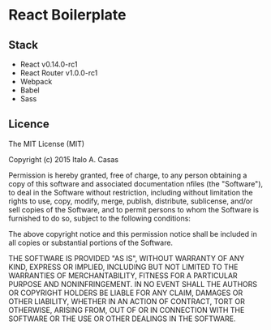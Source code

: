 # React Boilerplate

## Stack
- React  v0.14.0-rc1
- React Router  v1.0.0-rc1
- Webpack
- Babel
- Sass

## Licence
The MIT License (MIT)

Copyright (c) 2015 Italo A. Casas

Permission is hereby granted, free of charge, to any person obtaining a copy of this software and associated documentation nfiles (the "Software"), to deal in the Software without restriction, including without limitation the rights to use, copy, modify, merge, publish, distribute, sublicense, and/or sell copies of the Software, and to permit persons to whom the Software is furnished to do so, subject to the following conditions:

The above copyright notice and this permission notice shall be included in all copies or substantial portions of the Software.

THE SOFTWARE IS PROVIDED "AS IS", WITHOUT WARRANTY OF ANY KIND, EXPRESS OR IMPLIED, INCLUDING BUT NOT LIMITED TO THE WARRANTIES OF MERCHANTABILITY, FITNESS FOR A PARTICULAR PURPOSE AND NONINFRINGEMENT. IN NO EVENT SHALL THE AUTHORS OR COPYRIGHT HOLDERS BE LIABLE FOR ANY CLAIM, DAMAGES OR OTHER LIABILITY, WHETHER IN AN ACTION OF CONTRACT, TORT OR OTHERWISE, ARISING FROM, OUT OF OR IN CONNECTION WITH THE SOFTWARE OR THE USE OR OTHER DEALINGS IN THE SOFTWARE.
